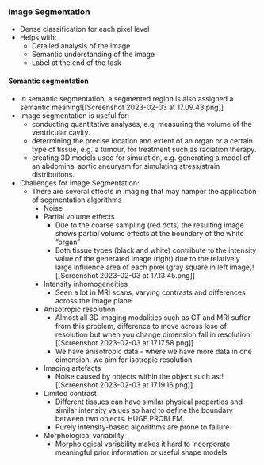 ### Image Segmentation 
- Dense classification for each pixel level 
- Helps with:
	- Detailed analysis of the image 
	- Semantic understanding of the image 
	- Label at the end of the task 

#### Semantic segmentation
- In semantic segmentation, a segmented region is also assigned a semantic meaning![[Screenshot 2023-02-03 at 17.09.43.png]]
- Image segmentation is useful for: 
	- conducting quantitative analyses, e.g. measuring the volume of the ventricular cavity. 
	- determining the precise location and extent of an organ or a certain type of tissue, e.g. a tumour, for treatment such as radiation therapy.
	- creating 3D models used for simulation, e.g. generating a model of an abdominal aortic aneurysm for simulating stress/strain distributions.
- Challenges for Image Segmentation:
	- There are several effects in imaging that may hamper the application of segmentation algorithms 
		- Noise
		- Partial volume effects 
			- Due to the coarse sampling (red dots) the resulting image shows partial volume effects at the boundary of the white “organ”
			- Both tissue types (black and white) contribute to the intensity value of the generated image (right) due to the relatively large influence area of each pixel (gray square in left image)![[Screenshot 2023-02-03 at 17.13.45.png]]
		- Intensity inhomogeneities
			- Seen a lot in MRI scans, varying contrasts and differences across the image plane 
		- Anisotropic resolution
			- Almost all 3D imaging modalities such as CT and MRI suffer from this problem, difference to move across lose of resolution but when you change dimension fall in resolution![[Screenshot 2023-02-03 at 17.17.58.png]]
			- We have anisotropic data - where we have more data in one dimension, we aim for isotropic resolution
		- Imaging artefacts
			- Noise caused by objects within the object such as:![[Screenshot 2023-02-03 at 17.19.16.png]]
		- Limited contrast
			- Different tissues can have similar physical properties and similar intensity values so hard to define the boundary between two objects. HUGE PROBLEM. 
			- Purely intensity-based algorithms are prone to failure
		- Morphological variability
			- Morphological variability makes it hard to incorporate meaningful prior information or useful shape models
